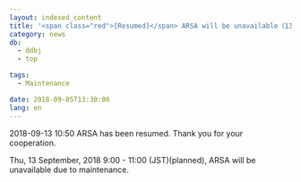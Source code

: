 ```yaml
---
layout: indexed_content
title: '<span class="red">[Resumed]</span> ARSA will be unavailable（13 Sep, 9:00 - 11:00）'
category: news
db:
  - ddbj
  - top

tags:
  - Maintenance

date: 2018-09-05T13:30:00
lang: en
---
```


<p><span class="red">2018-09-13 10:50 ARSA has been resumed. Thank you for your cooperation.</span></p>

<p>Thu, 13 September, 2018 9:00 - 11:00 (JST)(planned), ARSA will be unavailable due to maintenance.</p>
